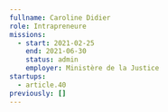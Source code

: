 ```yaml
---
fullname: Caroline Didier
role: Intrapreneure
missions:
  - start: 2021-02-25
    end: 2021-06-30
    status: admin
    employer: Ministère de la Justice
startups:
  - article.40
previously: []
---
```

